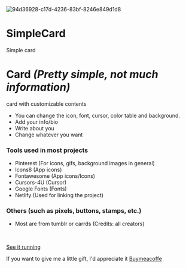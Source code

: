 ![94d36928-c17d-4236-83bf-8246e849d1d8](https://user-images.githubusercontent.com/123178455/213806919-e821bdc9-788b-4dac-9f87-ce06b16f3000.jpg)
# SimpleCard
Simple card

# Card *(Pretty simple, not much information)*
card with customizable contents

* You can change the icon, font, cursor, color table and background. 
* Add your info/bio
* Write about you
* Change whatever you want


### Tools used in most projects
- Pinterest (For icons, gifs, background images in general) 
- Icons8 (App icons)
- Fontawesome (App icons/Icons)
- Cursors-4U (Cursor)
- Google Fonts (Fonts)
- Netlify (Used for linking the project)

### Others (such as pixels, buttons, stamps, etc.)
- Most are from tumblr or carrds
(Credits: all creators)

<br>

[See it running](https://simplecardsanzu.netlify.app/) 

If you want to give me a little gift, I'd appreciate it [Buymeacoffe](https://www.buymeacoffee.com/buccini)

